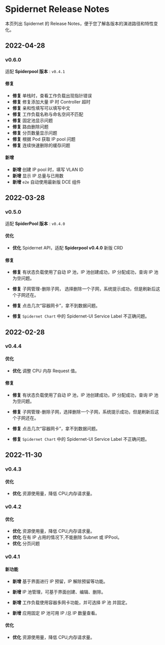 # Spidernet Release Notes

本页列出 Spidernet 的 Release Notes，便于您了解各版本的演进路径和特性变化。

## 2022-04-28

### v0.6.0

适配 **Spiderpool 版本** : `v0.4.1`

#### 修复

- **修复** 单栈时，查看工作负载出现指针错误
- **修复** 修复添加大量 IP 时 Controller 超时
- **修复** 亲和性填写可以填写中文
- **修复** 工作负载名称与命名空间不匹配
- **修复** 固定池显示问题
- **修复** 路由删除问题
- **修复** 分页数量显示问题
- **修复** 根据 Pod 获取 IP pool 问题
- **修复** 连续快速删除的缓存问题

#### 新增

- **新增** 创建 IP pool 时，填写 VLAN ID
- **新增** 显示 IP 总量与已用数
- **新增** `e2e` 自动使用最新版 DCE 组件

## 2022-03-28

### v0.5.0

适配 **SpiderPool 版本** : `v0.4.0`

#### 优化

- **优化** Spidernet API，适配 **Spiderpool v0.4.0** 新版 CRD

#### 修复

- **修复** 有状态负载使用了自动 IP 池，IP 池创建成功，IP 分配成功，查询 IP 池为空问题。

- **修复** 子网管理-删除子网， 选择删除一个子网，系统提示成功，但是刷新后这个子网还在。

- **修复** 点击几次“容器网卡”，拿不到数据问题。

- **修复** `Spidernet Chart` 中的 Spidernet-UI Service Label 不正确问题。

## 2022-02-28

### v0.4.4

#### 优化

- **优化** 调整 CPU 内存 Request 值。

#### 修复

- **修复** 有状态负载使用了自动 IP 池，IP 池创建成功，IP 分配成功，查询 IP 池为空问题。

- **修复** 子网管理-删除子网，选择删除一个子网，系统提示成功，但是刷新后这个子网还在。

- **修复** 点击几次“容器网卡”，拿不到数据问题。

- **修复** `Spidernet Chart` 中的 Spidernet-UI Service Label 不正确问题。

## 2022-11-30

### v0.4.3

#### 优化

- **优化** 资源使用量，降低 CPU,内存请求量。

### v0.4.2

#### 优化

- **优化** 资源使用量，降低 CPU,内存请求量。
- **优化** 在有 IP 占用的情况下,不能删除 Subnet 或 IPPool。
- **优化** 分页问题

### v0.4.1

#### 新功能

- **新增** 基于界面进行 IP 预留，IP 解除预留等功能。

- **新增** IP 池管理，可基于界面创建、编辑、删除。

- **新增** 工作负载使用容器多网卡功能，并可选择 IP 池 并固定。

- **新增** 应用固定 IP 池可用 IP /总 IP 数量查看。

#### 优化

- **优化** 资源使用量，降低 CPU,内存请求量。
